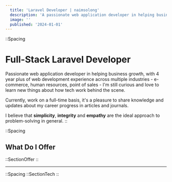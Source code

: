 ```yaml
---
  title: 'Laravel Developer | naimsolong'
  description: 'A passionate web application developer in helping business growth.'
  image: ''
  published: '2024-01-01'
---
```


::Spacing
  # Full-Stack Laravel Developer

  Passionate web application developer in helping business growth, with 4 year plus of web development experience across multiple industries - e-commerce, human resources, point of sales - I'm still curious and love to learn new things about how tech work behind the scene.

  Currently, work on a full-time basis, it's a pleasure to share knowledge and updates about my career progress in articles and journals.

  I believe that <b>simplicity</b>, <b>integrity</b> and <b>empathy</b> are the ideal approach to problem-solving in general.
::

::Spacing
  ## What Do I Offer

  ::SectionOffer
::

<hr>

::Spacing
  ::SectionTech
::
